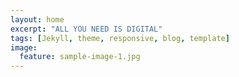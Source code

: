 ```yaml
---
layout: home
excerpt: "ALL YOU NEED IS DIGITAL"
tags: [Jekyll, theme, responsive, blog, template]
image:
  feature: sample-image-1.jpg
---
```

